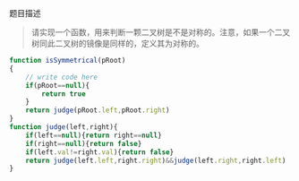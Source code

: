 题目描述
>请实现一个函数，用来判断一颗二叉树是不是对称的。注意，如果一个二叉树同此二叉树的镜像是同样的，定义其为对称的。

```js
function isSymmetrical(pRoot)
{
    // write code here
    if(pRoot==null){
        return true
    }
    return judge(pRoot.left,pRoot.right)
}
function judge(left,right){
    if(left==null){return right==null}
    if(right==null){return false}
    if(left.val!=right.val){return false}
    return judge(left.left,right.right)&&judge(left.right,right.left)
}